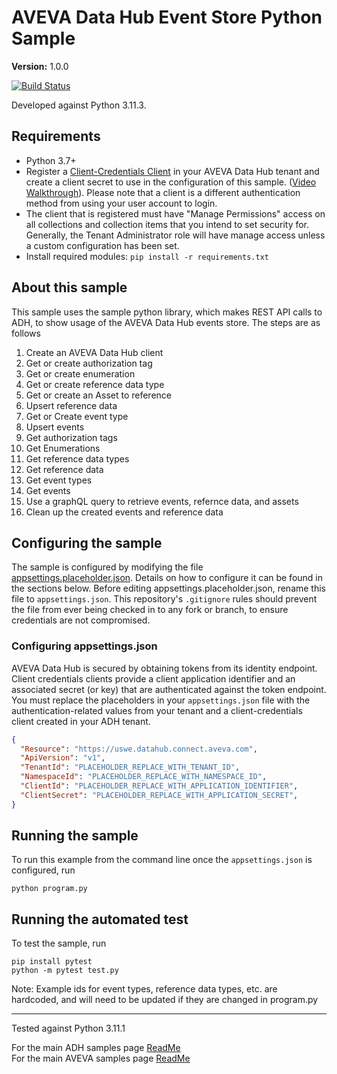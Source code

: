 # AVEVA Data Hub Event Store Python Sample

**Version:** 1.0.0

[![Build Status](https://dev.azure.com/AVEVA-VSTS/Cloud%20Platform/_apis/build/status%2Fproduct-readiness%2FCloud%20Operations%2FAVEVA.sample-adh-event_store-python?repoName=AVEVA%2Fsample-adh-event_store-python&branchName=main)](https://dev.azure.com/AVEVA-VSTS/Cloud%20Platform/_build/latest?definitionId=14923&repoName=AVEVA%2Fsample-adh-event_store-python&branchName=main)

Developed against Python 3.11.3.

## Requirements

- Python 3.7+
- Register a [Client-Credentials Client](https://datahub.connect.aveva.com/clients) in your AVEVA Data Hub tenant and create a client secret to use in the configuration of this sample. ([Video Walkthrough](https://www.youtube.com/watch?v=JPWy0ZX9niU)). Please note that a client is a different authentication method from using your user account to login.
- The client that is registered must have "Manage Permissions" access on all collections and collection items that you intend to set security for. Generally, the Tenant Administrator role will have manage access unless a custom configuration has been set.
- Install required modules: `pip install -r requirements.txt`

## About this sample

This sample uses the sample python library, which makes REST API calls to ADH, to show usage of the AVEVA Data Hub events store. The steps are as follows

1. Create an AVEVA Data Hub client
1. Get or create authorization tag
1. Get or create enumeration
1. Get or create reference data type
1. Get or create an Asset to reference
1. Upsert reference data
1. Get or Create event type
1. Upsert events
1. Get authorization tags
1. Get Enumerations
1. Get reference data types
1. Get reference data
1. Get event types
1. Get events
1. Use a graphQL query to retrieve events, refernce data, and assets
1. Clean up the created events and reference data

## Configuring the sample

The sample is configured by modifying the file [appsettings.placeholder.json](appsettings.placeholder.json). Details on how to configure it can be found in the sections below. Before editing appsettings.placeholder.json, rename this file to `appsettings.json`. This repository's `.gitignore` rules should prevent the file from ever being checked in to any fork or branch, to ensure credentials are not compromised.

### Configuring appsettings.json

AVEVA Data Hub is secured by obtaining tokens from its identity endpoint. Client credentials clients provide a client application identifier and an associated secret (or key) that are authenticated against the token endpoint. You must replace the placeholders in your `appsettings.json` file with the authentication-related values from your tenant and a client-credentials client created in your ADH tenant.

```json
{
  "Resource": "https://uswe.datahub.connect.aveva.com",
  "ApiVersion": "v1",
  "TenantId": "PLACEHOLDER_REPLACE_WITH_TENANT_ID",
  "NamespaceId": "PLACEHOLDER_REPLACE_WITH_NAMESPACE_ID",
  "ClientId": "PLACEHOLDER_REPLACE_WITH_APPLICATION_IDENTIFIER",
  "ClientSecret": "PLACEHOLDER_REPLACE_WITH_APPLICATION_SECRET",
}
```

## Running the sample

To run this example from the command line once the `appsettings.json` is configured, run

```shell
python program.py
```

## Running the automated test

To test the sample, run

```shell
pip install pytest
python -m pytest test.py
```

Note: Example ids for event types, reference data types, etc. are hardcoded, and will need to be updated if they are changed in program.py

---

Tested against Python 3.11.1

For the main ADH samples page [ReadMe](https://github.com/osisoft/OSI-Samples-OCS)  
For the main AVEVA samples page [ReadMe](https://github.com/osisoft/OSI-Samples)
